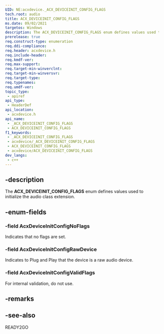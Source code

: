 ```yaml
---
UID: NE:acxdevice._ACX_DEVICEINIT_CONFIG_FLAGS
tech.root: audio
title: ACX_DEVICEINIT_CONFIG_FLAGS
ms.date: 09/02/2021
targetos: Windows
description: The ACX_DEVICEINIT_CONFIG_FLAGS enum defines values used to initialize the audio class extension.
prerelease: true
req.construct-type: enumeration
req.ddi-compliance: 
req.header: acxdevice.h
req.include-header: 
req.kmdf-ver: 
req.max-support: 
req.target-min-winverclnt: 
req.target-min-winversvr: 
req.target-type: 
req.typenames: 
req.umdf-ver: 
topic_type:
 - apiref
api_type:
 - HeaderDef
api_location:
 - acxdevice.h
api_name:
 - _ACX_DEVICEINIT_CONFIG_FLAGS
 - ACX_DEVICEINIT_CONFIG_FLAGS
f1_keywords:
 - _ACX_DEVICEINIT_CONFIG_FLAGS
 - acxdevice/_ACX_DEVICEINIT_CONFIG_FLAGS
 - ACX_DEVICEINIT_CONFIG_FLAGS
 - acxdevice/ACX_DEVICEINIT_CONFIG_FLAGS
dev_langs:
 - c++
---
```


## -description

The **ACX_DEVICEINIT_CONFIG_FLAGS** enum defines values used to initialize the audio class extension.

## -enum-fields

### -field AcxDeviceInitConfigNoFlags

Indicates that no flags are set.

### -field AcxDeviceInitConfigRawDevice

Indicates to Plug and Play that the device is a raw audio device.

### -field AcxDeviceInitConfigValidFlags

For internal validation, do not use.

## -remarks

## -see-also

READY2GO